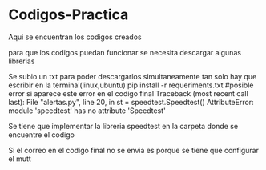# Codigos-Practica
Aqui se encuentran los codigos creados

para que los codigos puedan funcionar se necesita descargar algunas librerias

Se subio un txt para poder descargarlos simultaneamente tan solo hay que escribir en la terminal(linux,ubuntu) pip install -r requeriments.txt
#posible error
si  aparece este error en el codigo final 
Traceback (most recent call last):
  File "alertas.py", line 20, in <module>
    st = speedtest.Speedtest()
AttributeError: module 'speedtest' has no attribute 'Speedtest'

Se tiene que implementar  la libreria speedtest en la carpeta donde se encuentre  el codigo
  

Si el correo en el codigo final no se envia es porque se tiene que configurar el mutt
  
  
